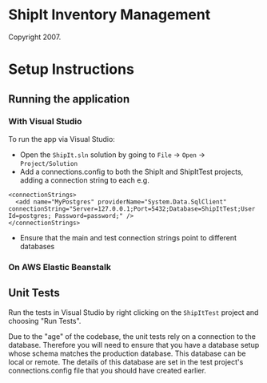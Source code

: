 ShipIt Inventory Management
===========================

Copyright 2007.

# Setup Instructions

## Running the application

### With Visual Studio

To run the app via Visual Studio:
* Open the `ShipIt.sln` solution by going to `File` -> `Open` -> `Project/Solution`
* Add a connections.config to both the ShipIt and ShipItTest projects, adding a connection string to each e.g.
```
<connectionStrings>
  <add name="MyPostgres" providerName="System.Data.SqlClient" connectionString="Server=127.0.0.1;Port=5432;Database=ShipItTest;User Id=postgres; Password=password;" />
</connectionStrings>
```
  * Ensure that the main and test connection strings point to different databases

### On AWS Elastic Beanstalk

<!-- To update a running [AWS Elastic Beanstalk](https://aws.amazon.com/elasticbeanstalk/) instance:

* Update the version number in `pom.xml`.
* Build via `mvn install`, note the name of the war which was just built.
* From the AWS console, go to `Services` -> `Elastic Beanstalk`, and choose your instance
  from the dashboard.   Choose `Upload and Deploy`, then `Browse...` and choose the war
  which you just build with `mvn install`.  Click `Deploy`.  Wait for the deployment to
  be marked as successful.

To check the logs:  From the AWS console, go to `Services` -> `Elastic Beanstalk`, and
choose your instance from the dashboard.   Click `Logs` on the left, then `Request Logs`.

In the unlikely event that you need to change any of the injected configuration, for
example the database connection string or password, then these are available under
`Configuration` - `Software Configuration`.

Information on the CPU utilisation, and network utilisation is available under `Monitoring`,
it may also be interesting to look at the utilisation or logs of the MySQL database instance
which backs this application.  These are available under `Services` -> `RDS` -> `Instances`
- `shipit`. -->

## Unit Tests

Run the tests in Visual Studio by right clicking on the `ShipItTest` project and
choosing "Run Tests".

Due to the "age" of the codebase, the unit tests rely on a connection to the database.
Therefore you will need to ensure that you have a database setup whose schema matches
the production database.  This database can be local or remote.  The details of this
database are set in the test project's connections.config file that you should have created earlier.
